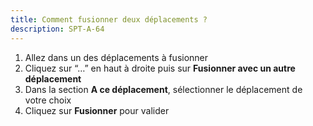 ```yaml
---
title: Comment fusionner deux déplacements ?
description: SPT-A-64
---
```


1. Allez dans un des déplacements à fusionner
2. Cliquez sur “…” en haut à droite puis sur **Fusionner avec un autre déplacement**
3. Dans la section **A ce déplacement**, sélectionner le déplacement de votre choix
4. Cliquez sur **Fusionner** pour valider